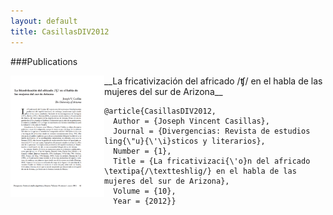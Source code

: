 ```yaml
---
layout: default
title: CasillasDIV2012
---
```


###Publications


<div style="float: left">
<img width="150" src="/assets/images/CasillasDIV2012.png"/>
</div>
__La fricativización del africado /ʧ/ en el habla de las mujeres del sur de Arizona__   

    @article{CasillasDIV2012,
      Author = {Joseph Vincent Casillas},
      Journal = {Divergencias: Revista de estudios ling{\"u}{\'\i}sticos y literarios},
      Number = {1},
      Title = {La fricativizaci{\'o}n del africado \textipa{/\textteshlig/} en el habla de las mujeres del sur de Arizona},
      Volume = {10},
      Year = {2012}}